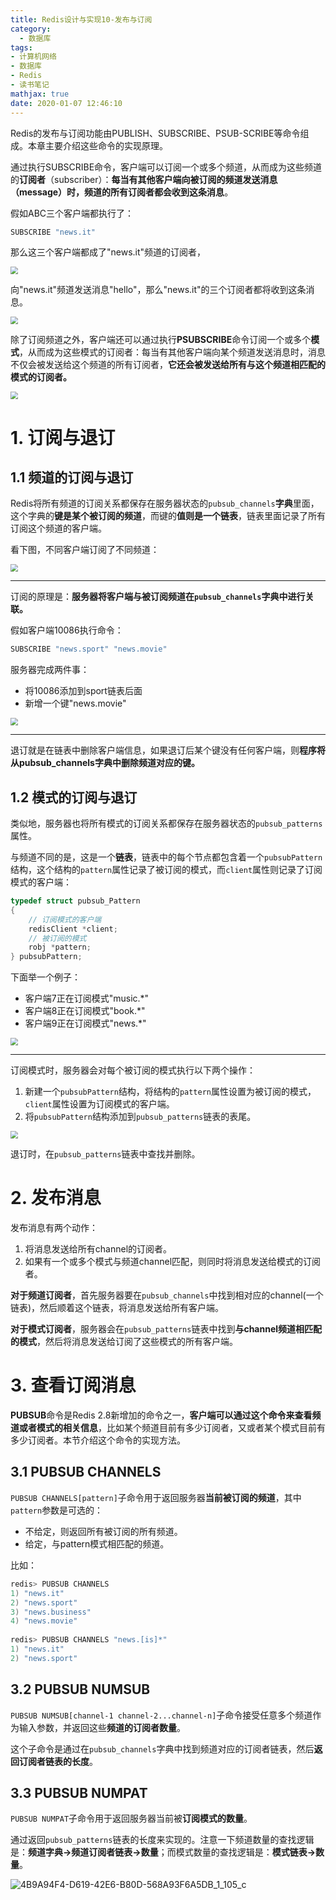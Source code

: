 ```yaml
---
title: Redis设计与实现10-发布与订阅
category:
  - 数据库
tags:
- 计算机网络
- 数据库
- Redis
- 读书笔记
mathjax: true
date: 2020-01-07 12:46:10
---
```


Redis的发布与订阅功能由PUBLISH、SUBSCRIBE、PSUB-SCRIBE等命令组成。本章主要介绍这些命令的实现原理。<!--more-->

通过执行SUBSCRIBE命令，客户端可以订阅一个或多个频道，从而成为这些频道的**订阅者**（subscriber）：**每当有其他客户端向被订阅的频道发送消息（message）时，频道的所有订阅者都会收到这条消息**。

假如ABC三个客户端都执行了：

```C
SUBSCRIBE "news.it"
```

那么这三个客户端都成了"news.it"频道的订阅者，

<img src="Redis%E8%AE%BE%E8%AE%A1%E4%B8%8E%E5%AE%9E%E7%8E%B010-%E5%8F%91%E5%B8%83%E4%B8%8E%E8%AE%A2%E9%98%85.assets/20200107125818.png"  style="zoom:75%;display: block; margin: 0px auto; vertical-align: middle;">

向"news.it"频道发送消息"hello"，那么"news.it"的三个订阅者都将收到这条消息。

<img src="Redis%E8%AE%BE%E8%AE%A1%E4%B8%8E%E5%AE%9E%E7%8E%B010-%E5%8F%91%E5%B8%83%E4%B8%8E%E8%AE%A2%E9%98%85.assets/20200107125901.png"  style="zoom:75%;display: block; margin: 0px auto; vertical-align: middle;">

除了订阅频道之外，客户端还可以通过执行**PSUBSCRIBE**命令订阅一个或多个**模式**，从而成为这些模式的订阅者：每当有其他客户端向某个频道发送消息时，消息不仅会被发送给这个频道的所有订阅者，**它还会被发送给所有与这个频道相匹配的模式的订阅者。**

<img src="Redis%E8%AE%BE%E8%AE%A1%E4%B8%8E%E5%AE%9E%E7%8E%B010-%E5%8F%91%E5%B8%83%E4%B8%8E%E8%AE%A2%E9%98%85.assets/20200107125956.png"  style="zoom:75%;display: block; margin: 0px auto; vertical-align: middle;">

# 1. 订阅与退订

## 1.1 频道的订阅与退订

Redis将所有频道的订阅关系都保存在服务器状态的`pubsub_channels`**字典**里面，这个字典的**键是某个被订阅的频道**，而键的**值则是一个链表**，链表里面记录了所有订阅这个频道的客户端。

看下图，不同客户端订阅了不同频道：

<img src="Redis%E8%AE%BE%E8%AE%A1%E4%B8%8E%E5%AE%9E%E7%8E%B010-%E5%8F%91%E5%B8%83%E4%B8%8E%E8%AE%A2%E9%98%85.assets/20200107130819.png"  style="zoom:75%;display: block; margin: 0px auto; vertical-align: middle;">

---

订阅的原理是：**服务器将客户端与被订阅频道在`pubsub_channels`字典中进行关联。**

假如客户端10086执行命令：

```C
SUBSCRIBE "news.sport" "news.movie"
```

服务器完成两件事：

- 将10086添加到sport链表后面
- 新增一个键"news.movie"

<img src="Redis%E8%AE%BE%E8%AE%A1%E4%B8%8E%E5%AE%9E%E7%8E%B010-%E5%8F%91%E5%B8%83%E4%B8%8E%E8%AE%A2%E9%98%85.assets/20200107131546.png"  style="zoom:75%;display: block; margin: 0px auto; vertical-align: middle;">

---

退订就是在链表中删除客户端信息，如果退订后某个键没有任何客户端，则**程序将从pubsub_channels字典中删除频道对应的键。**

## 1.2 模式的订阅与退订

类似地，服务器也将所有模式的订阅关系都保存在服务器状态的`pubsub_patterns`属性。

与频道不同的是，这是一个**链表**，链表中的每个节点都包含着一个`pubsubPattern`结构，这个结构的`pattern`属性记录了被订阅的模式，而`client`属性则记录了订阅模式的客户端：

```C
typedef struct pubsub_Pattern 
{ 
    // 订阅模式的客户端 
    redisClient *client;
    // 被订阅的模式 
    robj *pattern;
} pubsubPattern;
```

下面举一个例子：

- 客户端7正在订阅模式"music.*"
- 客户端8正在订阅模式"book.*"
- 客户端9正在订阅模式"news.*"

<img src="Redis%E8%AE%BE%E8%AE%A1%E4%B8%8E%E5%AE%9E%E7%8E%B010-%E5%8F%91%E5%B8%83%E4%B8%8E%E8%AE%A2%E9%98%85.assets/20200107132321.png"  style="zoom:75%;display: block; margin: 0px auto; vertical-align: middle;">

---

订阅模式时，服务器会对每个被订阅的模式执行以下两个操作：

1. 新建一个`pubsubPattern`结构，将结构的`pattern`属性设置为被订阅的模式，`client`属性设置为订阅模式的客户端。
2. 将`pubsubPattern`结构添加到`pubsub_patterns`链表的表尾。

<img src="Redis%E8%AE%BE%E8%AE%A1%E4%B8%8E%E5%AE%9E%E7%8E%B010-%E5%8F%91%E5%B8%83%E4%B8%8E%E8%AE%A2%E9%98%85.assets/20200107132636.png"  style="zoom:75%;display: block; margin: 0px auto; vertical-align: middle;">

退订时，在`pubsub_patterns`链表中查找并删除。

# 2. 发布消息

发布消息有两个动作：

1. 将消息发送给所有channel的订阅者。
2. 如果有一个或多个模式与频道channel匹配，则同时将消息发送给模式的订阅者。

**对于频道订阅者**，首先服务器要在`pubsub_channels`中找到相对应的channel(一个链表)，然后顺着这个链表，将消息发送给所有客户端。

**对于模式订阅者**，服务器会在`pubsub_patterns`链表中找到**与channel频道相匹配的模式**，然后将消息发送给订阅了这些模式的所有客户端。

# 3. 查看订阅消息

**PUBSUB**命令是Redis 2.8新增加的命令之一，**客户端可以通过这个命令来查看频道或者模式的相关信息**，比如某个频道目前有多少订阅者，又或者某个模式目前有多少订阅者。本节介绍这个命令的实现方法。

## 3.1 PUBSUB CHANNELS

`PUBSUB CHANNELS[pattern]`子命令用于返回服务器**当前被订阅的频道**，其中`pattern`参数是可选的：

- 不给定，则返回所有被订阅的所有频道。
- 给定，与pattern模式相匹配的频道。

比如：

```C
redis> PUBSUB CHANNELS
1) "news.it"
2) "news.sport"
3) "news.business"
4) "news.movie"
    
redis> PUBSUB CHANNELS "news.[is]*"
1) "news.it"
2) "news.sport"
```

## 3.2 PUBSUB NUMSUB

`PUBSUB NUMSUB[channel-1 channel-2...channel-n]`子命令接受任意多个频道作为输入参数，并返回这些**频道的订阅者数量**。

这个子命令是通过在`pubsub_channels`字典中找到频道对应的订阅者链表，然后**返回订阅者链表的长度**。

## 3.3 PUBSUB NUMPAT

`PUBSUB NUMPAT`子命令用于返回服务器当前被**订阅模式的数量**。

通过返回`pubsub_patterns`链表的长度来实现的。注意一下频道数量的查找逻辑是：**频道字典->频道订阅者链表->数量**；而模式数量的查找逻辑是：**模式链表->数量**。



![4B9A94F4-D619-42E6-B80D-568A93F6A5DB_1_105_c](Redis%E8%AE%BE%E8%AE%A1%E4%B8%8E%E5%AE%9E%E7%8E%B010-%E5%8F%91%E5%B8%83%E4%B8%8E%E8%AE%A2%E9%98%85.assets/4B9A94F4-D619-42E6-B80D-568A93F6A5DB_1_105_c.jpeg)